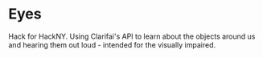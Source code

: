 # Eyes
Hack for HackNY. Using Clarifai's API to learn about the objects around us and hearing them out loud - intended for the visually impaired.
